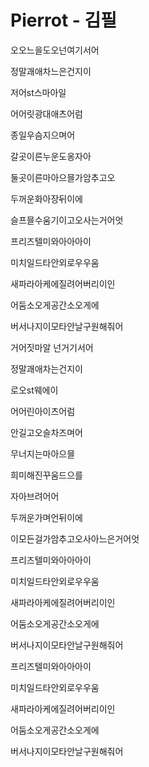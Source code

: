 # Pierrot - 김필

오오느을도오넌여기서어

정말괘애차느은건지이

저어st스마아일

어어릿광대애츠어럼

종일우슴지으며어

갈곳이른누운도옹자아

둘곳이른마아으믈가암추고오

두꺼운화아장뒤이에

슬프믈수움기이고오사는거어엇

프리즈텔미와아아아이

미치일드타안외로우우움

새파라아케에질려어버리이인

어둠소오게공간소오게에

버서나지이모타안날구원해줘어



거어짓마알 넌거기서어

정말괘애차는건지이

로오st웨에이

어어린아이츠어럼

안길고오슬차즈며어

무너지는마아으믈

희미해진꾸움드으를

자아브려어어

두꺼운가며언뒤이에

이모든걸가암추고오사아느은거어엇

프리즈텔미와아아아이

미치일드타안외로우우움

새파라아케에질려어버리이인

어둠소오게공간소오게에

버서나지이모타안날구원해줘어



프리즈텔미와아아아이

미치일드타안외로우우움

새파라아케에질려어버리이인

어둠소오게공간소오게에

버서나지이모타안날구원해줘어
